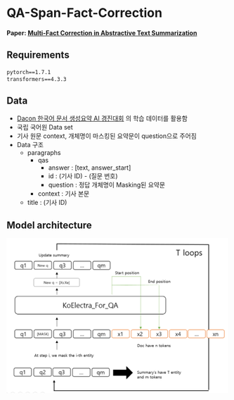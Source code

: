 # QA-Span-Fact-Correction

#### Paper: [Multi-Fact Correction in Abstractive Text Summarization](https://arxiv.org/abs/2010.02443)

## Requirements
```
pytorch==1.7.1
transformers==4.3.3
```
## Data
- [Dacon 한국어 문서 생성요약 AI 경진대회](https://dacon.io/competitions/official/235673/overview/) 의 학습 데이터를 활용함
- 국립 국어원 Data set
- 기사 원문 context, 개체명이 마스킹된 요약문이 question으로 주어짐
- Data 구조
  - paragraphs
    - qas 
      - answer : [text, answer_start]
      - id : (기사 ID) - (질문 번호)
      - question : 정답 개체명이 Masking된 요약문
    - context : 기사 본문
  - title : (기사 ID)
 
 ## Model architecture
 <img src="model.PNG" width="700">
      
